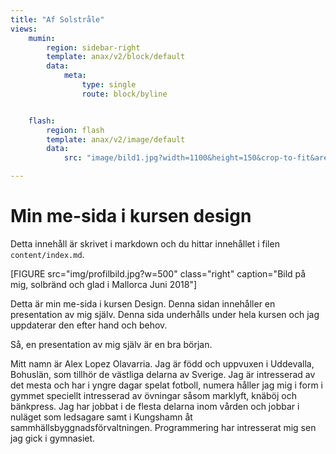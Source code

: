 ```yaml
---
title: "Af Solstråle"
views:
    mumin:
        region: sidebar-right
        template: anax/v2/block/default
        data:
            meta:
                type: single
                route: block/byline


    flash:
        region: flash
        template: anax/v2/image/default
        data:
            src: "image/bild1.jpg?width=1100&height=150&crop-to-fit&area=0,0,30,0"

---
```

Min me-sida i kursen design
=========================

Detta innehåll är skrivet i markdown och du hittar innehållet i filen `content/index.md`.

[FIGURE src="img/profilbild.jpg?w=500" class="right" caption="Bild på mig, solbränd och glad i Mallorca Juni 2018"]

Detta är min me-sida i kursen Design. Denna sidan innehåller en presentation av mig själv. Denna sida underhålls under hela kursen och jag uppdaterar den efter hand och behov.

Så, en presentation av mig själv är en bra början.

Mitt namn är Alex Lopez Olavarria. Jag är född och uppvuxen i Uddevalla, Bohuslän, som tillhör de västliga delarna av Sverige. Jag är intresserad av det mesta och har i yngre dagar spelat fotboll, numera håller jag mig i form i gymmet speciellt intresserad av övningar såsom marklyft, knäböj och bänkpress. Jag har jobbat i de flesta delarna inom vården och jobbar i nuläget som ledsagare samt i Kungshamn åt sammhällsbyggnadsförvaltningen. Programmering har intresserat mig sen jag gick i gymnasiet.
